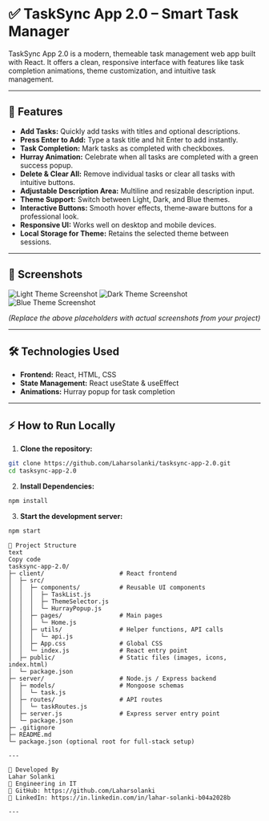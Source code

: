 # ✅ TaskSync App 2.0 – Smart Task Manager

TaskSync App 2.0 is a modern, themeable task management web app built with React. It offers a clean, responsive interface with features like task completion animations, theme customization, and intuitive task management.

---

## 🚀 Features

- **Add Tasks:** Quickly add tasks with titles and optional descriptions.
- **Press Enter to Add:** Type a task title and hit Enter to add instantly.
- **Task Completion:** Mark tasks as completed with checkboxes.
- **Hurray Animation:** Celebrate when all tasks are completed with a green success popup.
- **Delete & Clear All:** Remove individual tasks or clear all tasks with intuitive buttons.
- **Adjustable Description Area:** Multiline and resizable description input.
- **Theme Support:** Switch between Light, Dark, and Blue themes.
- **Interactive Buttons:** Smooth hover effects, theme-aware buttons for a professional look.
- **Responsive UI:** Works well on desktop and mobile devices.
- **Local Storage for Theme:** Retains the selected theme between sessions.

---

## 🎨 Screenshots

![Light Theme Screenshot](./screenshots/light.png)
![Dark Theme Screenshot](./screenshots/dark.png)
![Blue Theme Screenshot](./screenshots/blue.png)

*(Replace the above placeholders with actual screenshots from your project)*

---

## 🛠️ Technologies Used

- **Frontend:** React, HTML, CSS
- **State Management:** React useState & useEffect
- **Animations:** Hurray popup for task completion

---

## ⚡ How to Run Locally

1. **Clone the repository:**

```bash
git clone https://github.com/Laharsolanki/tasksync-app-2.0.git
cd tasksync-app-2.0
```


2. **Install Dependencies:**

```bash
npm install
```

3. **Start the development server:**

```bash
npm start
```



```
📁 Project Structure
text
Copy code
tasksync-app-2.0/
├─ client/                     # React frontend
│  ├─ src/
│  │  ├─ components/           # Reusable UI components
│  │  │  ├─ TaskList.js
│  │  │  ├─ ThemeSelector.js
│  │  │  └─ HurrayPopup.js
│  │  ├─ pages/                # Main pages
│  │  │  └─ Home.js
│  │  ├─ utils/                # Helper functions, API calls
│  │  │  └─ api.js
│  │  ├─ App.css               # Global CSS
│  │  └─ index.js              # React entry point
│  ├─ public/                  # Static files (images, icons, index.html)
│  └─ package.json
├─ server/                     # Node.js / Express backend
│  ├─ models/                  # Mongoose schemas
│  │  └─ task.js
│  ├─ routes/                  # API routes
│  │  └─ taskRoutes.js
│  ├─ server.js                # Express server entry point
│  └─ package.json
├─ .gitignore
├─ README.md
└─ package.json (optional root for full-stack setup)

---

👤 Developed By
Lahar Solanki
💼 Engineering in IT
🔗 GitHub: https://github.com/Laharsolanki
🔗 LinkedIn: https://in.linkedin.com/in/lahar-solanki-b04a2028b

---
```